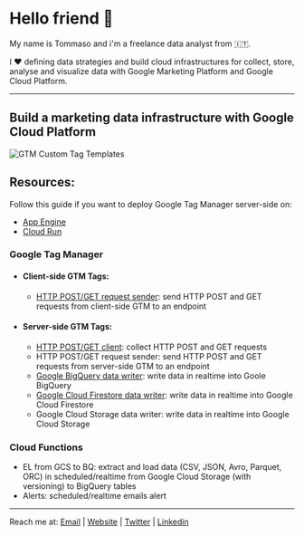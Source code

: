 # Hello friend 👋

My name is Tommaso and i'm a freelance data analyst from 🇮🇹.

I ❤️ defining data strategies and build cloud infrastructures for collect, store, analyse and visualize data with Google Marketing Platform and Google Cloud Platform.

---

## Build a marketing data infrastructure with Google Cloud Platform

![GTM Custom Tag Templates](https://user-images.githubusercontent.com/29273232/160827688-cd8f9c62-b0cc-4a12-855d-04f54f094227.png)

## Resources:

Follow this guide if you want to deploy Google Tag Manager server-side on:
- [App Engine](https://www.simoahava.com/analytics/provision-server-side-tagging-application-manually/#run-the-upgrade-script) 
- [Cloud Run](https://code.markedmondson.me/gtm-serverside-cloudrun/) 

### Google Tag Manager

- #### Client-side GTM Tags:
  - [HTTP POST/GET request sender](https://github.com/tommasomoretti/cs-http-tag): send HTTP POST and GET requests from client-side GTM to an endpoint

- #### Server-side GTM Tags:
  -  [HTTP POST/GET client](https://github.com/tommasomoretti/ss-http-client-tag): collect HTTP POST and GET requests
  -  HTTP POST/GET request sender: send HTTP POST and GET requests from server-side GTM to an endpoint
  -  [Google BigQuery data writer](https://github.com/tommasomoretti/ss-bq-tag): write data in realtime into Goole BigQuery
  -  [Google Cloud Firestore data writer](https://github.com/tommasomoretti/ss-fs-tag): write data in realtime into Google Cloud Firestore
  -  Google Cloud Storage data writer: write data in realtime into Google Cloud Storage

### Cloud Functions
  - EL from GCS to BQ: extract and load data (CSV, JSON, Avro, Parquet, ORC) in scheduled/realtime from Google Cloud Storage (with versioning) to BigQuery tables
  - Alerts: scheduled/realtime emails alert

---

Reach me at: [Email](mailto:hello@tommasomoretti.com) | [Website](https://tommasomoretti.com/) | [Twitter](https://twitter.com/tommoretti88) | [Linkedin](https://www.linkedin.com/in/tommasomoretti/)
